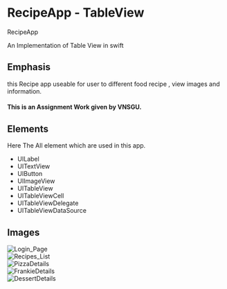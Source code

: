 # RecipeApp - TableView
RecipeApp 

An Implementation of Table View in swift
<h2>Emphasis</h2>
this Recipe app useable for user to different food recipe , view images and information.

<h4>This is an Assignment Work given by VNSGU.</h4>

<h2>Elements</h2>
<p>Here The All element which are used in this app.</p>
<ul>
  <li>UILabel</li>
  <li>UITextView</li>
  <li>UIButton</li>
  <li>UIImageView</li>
  <li>UITableView</li>
  <li>UITableViewCell</li>
  <li>UITableViewDelegate</li>
  <li>UITableViewDataSource</li>
</ul>

<h2>Images</h2>

  ![Login_Page](https://user-images.githubusercontent.com/81357299/125932496-21df6ed6-bf4a-400b-b7b7-d4ebd50375c1.png)</br>
  ![Recipes_List](https://user-images.githubusercontent.com/81357299/125932541-92d69108-5230-4e7d-892f-199f904b743a.png)</br>
  ![PizzaDetails](https://user-images.githubusercontent.com/81357299/125932576-645217da-a714-453e-a137-21b60e5106e9.png)</br>
  ![FrankieDetails](https://user-images.githubusercontent.com/81357299/125932599-9cf73aeb-dd1c-49bc-a022-559820f142fe.png)</br>
  ![DessertDetails](https://user-images.githubusercontent.com/81357299/125932611-605bd90d-20b6-48d2-94d9-521156d58e95.png)
